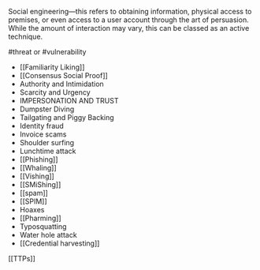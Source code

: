 Social engineering—this refers to obtaining information, physical access to premises, or even access to a user account through the art of persuasion. While the amount of interaction may vary, this can be classed as an active technique.

#threat  or #vulnerability 
+ [[Familiarity Liking]]
+ [[Consensus Social Proof]]
+ Authority and Intimidation
+ Scarcity and Urgency
+ IMPERSONATION AND TRUST
+ Dumpster Diving
+ Tailgating and Piggy Backing
+ Identity fraud
+ Invoice scams
+ Shoulder surfing
+ Lunchtime attack
+ [[Phishing]]
+ [[Whaling]]
+ [[Vishing]]
+ [[SMiShing]]
+ [[spam]]
+ [[SPIM]]
+ Hoaxes
+ [[Pharming]]
+ Typosquatting
+ Water hole attack
+ [[Credential harvesting]]

[[TTPs]]